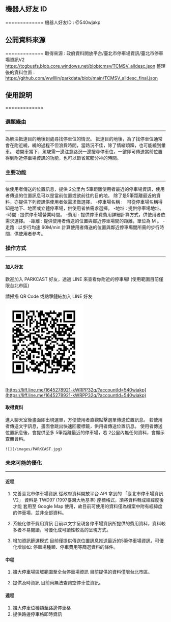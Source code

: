 ## 機器⼈好友 ID
=============
機器⼈好友ID : @540wjakp


## 公開資料來源
=============
取得來源 : 政府資料開放平台/臺北市停車場資訊/臺北市停車場資訊V2 	https://tcgbusfs.blob.core.windows.net/blobtcmsv/TCMSV_alldesc.json
整理後的資料位置 : https://github.com/wwlllin/parkdata/blob/main/TCMSV_alldesc_final.json


## 使⽤說明
=============

  ### 選題緣由
  ---------------
  為解決抵達目的地後到處尋找停車位的情況。
  抵達目的地後，為了找停車位通常會在附近繞，繞的過程不但浪費時間，當路況不佳，除了情緒煩躁，也可能繞到暈車。
  若開車當下，駕駛需一邊注意路況一邊搜尋停車位，一鍵即可傳送當前位置得到附近停車場資訊的功能，也可以節省駕駛分神的時間。

  ### 主要功能
  ---------------
  依使用者傳送的位置訊息，提供 2公里內 5筆距離使用者最近的停車場資訊，使用者傳送的位置訊息可以是當前位置或欲前往的目的地。
  除了是5筆距離最近的資料，亦提供下列資訊供使用者依需求做選擇，
  -停車場名稱 :　可從停車場名稱得知是地下、地面或立體停車場，供使用者依需求選擇。
  -地址 : 提供停車場地址。
  -時間 : 提供停車場營業時間。
  -費用 : 提供停車費費用詳細計算方式，供使用者依需求選擇。
  -距離 : 提供使用者傳送的位置與鄰近停車場間的距離，單位為 M 。
  -走路 : 以步行均速 60M/min 計算使用者傳送的位置與鄰近停車場間所需的步行時間，供使用者參考。

  ### 操作方式
  ---------------
  #### 加入好友
  
  歡迎加入 PARKCAST 好友，透過 LINE 來查看你附近的停車場! (使用範圍目前僅限台北市區)

  請掃描 QR Code 或點擊鏈結加入 LINE 好友

  ![](/images/QRcode.png)

  [https://liff.line.me/1645278921-kWRPP32q/?accountId=540wjakp](https://liff.line.me/1645278921-kWRPP32q/?accountId=540wjakp)

  #### 取得資料
  進入聊天室後畫面即出現選單，方便使用者直觀點擊選單傳送位置訊息。
  若使用者傳送文字訊息，畫面會跳出快速回覆標籤，供用者傳送位置訊息。
  使用者傳送位置訊息後，會提供至多 5筆距離最近的停車場，若 2公里內無任何資料，會顯示查無資料。

    ![](/images/PARKCAST.jpg)

  ### 未來可能的優化
  ---------------
  #### 近程
  1. 完善臺北市停車場資訊
  從政府資料開放平台 API 拿到的 「臺北市停車場資訊V2」 資料是 TWD97 (1997臺灣大地基準) 座標格式，須將資料轉成經緯度後才能 套用至 Google Map 使用，故目前可使用的資料僅為檔案中附有經緯度的停車場，並非全部資料。
  
  2. 系統化停車費用資訊
  目前以文字呈現各停車場資訊所提供的費用資料，資料較多者不易閱讀，可優化成可讀性較高的呈現方式。
  
  3. 增加資訊篩選模式
  目前僅提供傳送位置訊息推送最近的5筆停車場資訊，可優化增加如: 停車場種類、停車費用等篩選資料的條件。

  #### 中程
  1. 擴大停車場區域範圍至全台停車場資訊
  目前提供的資料僅限台北市區。
  
  2. 提供及時資訊
  目前尚無法查詢空停車位資訊。

  #### 遠程
  1. 擴大停車位種類至路邊停車格
  2. 提供路邊停車格即時資訊